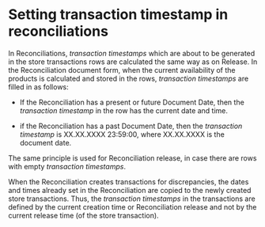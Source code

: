 # Setting transaction timestamp in reconciliations

In Reconciliations, <i>transaction timestamps</i> which are about to be generated in the store transactions rows are calculated the same way as on Release. In the Reconciliation document form, when the current availability of the products is calculated and stored in the rows, <i>transaction timestamps</i> are filled in as follows:

- If the Reconciliation has a present or future Document Date, then the <i>transaction timestamp</i> in the row has the current date and time.

- if the Reconciliation has a past Document Date, then the <i>transaction timestamp</i> is XX.XX.XXXX 23:59:00, where XX.XX.XXXX is the document date.

The same principle is used for Reconciliation release, in case there are rows with empty <i>transaction timestamps</i>.

When the Reconciliation creates transactions for discrepancies, the dates and times already set in the Reconciliation are copied to the newly created store transactions. Thus, the <i>transaction timestamps</i> in the transactions are defined by the current creation time or Reconciliation release and not by the current release time (of the store transaction).


